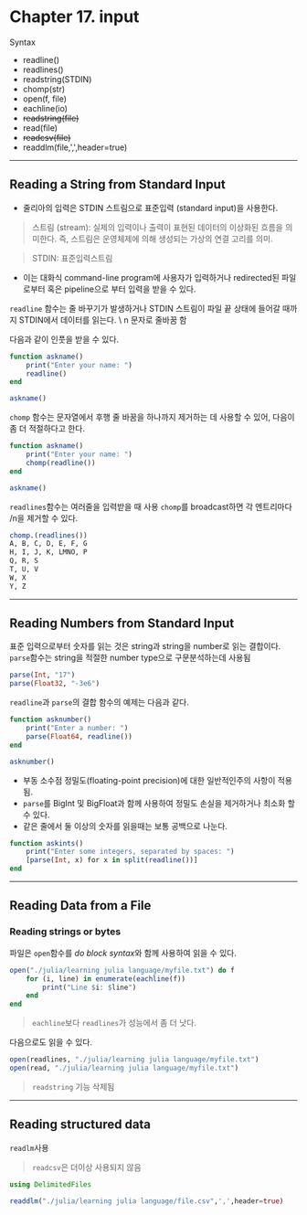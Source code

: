 # Chapter 17. input

Syntax
- readline()
- readlines()
- readstring(STDIN)
- chomp(str)
- open(f, file)
- eachline(io)
- ~~readstring(file)~~
- read(file)
- ~~readcsv(file)~~
- readdlm(file,',',header=true)

---

## Reading a String from Standard Input

- 줄리아의 입력은 STDIN 스트림으로 표준입력 (standard input)을 사용한다.

> 스트림 (stream): 실제의 입력이나 출력이 표현된 데이터의 이상화된 흐름을 의미한다. 즉, 스트림은 운영체제에 의해 생성되는 가상의 연결 고리를 의미.

> STDIN: 표준입력스트림

- 이는 대화식 command-line program에 사용자가 입력하거나 redirected된 파일로부터 혹은 pipeline으로 부터 입력을 받을 수 있다. 

```readline``` 함수는 줄 바꾸기가 발생하거나 STDIN 스트림이 파일 끝 상태에 들어갈 때까지 STDIN에서 데이터를 읽는다. \ n 문자로 줄바꿈 함

다음과 같이 인풋을 받을 수 있다.
```julia
function askname()
    print("Enter your name: ")
    readline()
end

askname()
```

```chomp``` 함수는 문자열에서 후행 줄 바꿈을 하나까지 제거하는 데 사용할 수 있어, 다음이 좀 더 적절하다고 한다.

```julia
function askname()
    print("Enter your name: ")
    chomp(readline())
end

askname()
```

```readlines```함수는 여러줄을 입력받을 때 사용
```chomp```를 broadcast하면 각 엔트리마다 /n을 제거할 수 있다.
```julia
chomp.(readlines())
A, B, C, D, E, F, G
H, I, J, K, LMNO, P
Q, R, S
T, U, V
W, X
Y, Z
```
---

## Reading Numbers from Standard Input
표준 입력으로부터 숫자를 읽는 것은 string과 string을 number로 읽는 결합이다.
```parse```함수는 string을 적절한 number type으로 구문분석하는데 사용됨

```julia
parse(Int, "17")
parse(Float32, "-3e6")
```


```readline```과 ```parse```의 결합 함수의 예제는 다음과 같다.
```julia
function asknumber()
    print("Enter a number: ")
    parse(Float64, readline())
end

asknumber()
```

- 부동 소수점 정밀도(floating-point precision)에 대한 일반적인주의 사항이 적용됨.
- ```parse```를 BigInt 및 BigFloat과 함께 사용하여 정밀도 손실을 제거하거나 최소화 할 수 있다.
- 같은 줄에서 둘 이상의 숫자를 읽을때는 보통 공백으로 나눈다.

```julia
function askints()
    print("Enter some integers, separated by spaces: ")
    [parse(Int, x) for x in split(readline())]
end
```
---
## Reading Data from a File
### Reading strings or bytes

파일은 ```open```함수를 *do block syntax*와 함께 사용하여 읽을 수 있다.

```julia
open("./julia/learning julia language/myfile.txt") do f
    for (i, line) in enumerate(eachline(f))
        print("Line $i: $line")
    end
end
```
> ```eachline```보다 ```readlines```가 성능에서 좀 더 낫다.

다음으로도 읽을 수 있다.

```julia
open(readlines, "./julia/learning julia language/myfile.txt")
open(read, "./julia/learning julia language/myfile.txt")
```
>```readstring``` 기능 삭제됨

---
## Reading structured data

```readlm```사용
>```readcsv```은 더이상 사용되지 않음

```julia
using DelimitedFiles

readdlm("./julia/learning julia language/file.csv",',',header=true)
```







